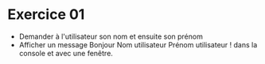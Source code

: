 # Exercice 01

- Demander à l'utilisateur son nom et ensuite son prénom
- Afficher un message Bonjour Nom utilisateur Prénom utilisateur !
dans la console et avec une fenêtre.